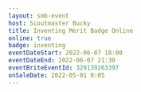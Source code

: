 ```yaml
---
layout: smb-event
host: Scoutmaster Bucky
title: Inventing Merit Badge Online
online: true
badge: inventing
eventDateStart: 2022-06-07 18:00
eventDateEnd: 2022-06-07 21:30
eventBriteEventId: 329139263397
onSaleDate: 2022-05-01 0:05
---
```


